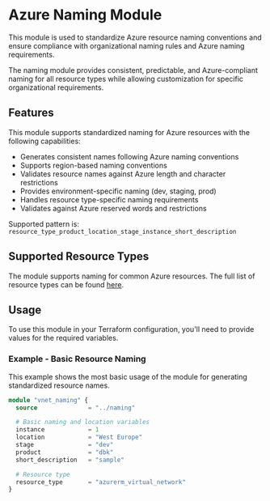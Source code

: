 # Azure Naming Module

This module is used to standardize Azure resource naming conventions and ensure compliance with organizational naming rules and Azure naming requirements.

The naming module provides consistent, predictable, and Azure-compliant naming for all resource types while allowing customization for specific organizational requirements.

## Features

This module supports standardized naming for Azure resources with the following capabilities:

- Generates consistent names following Azure naming conventions
- Supports region-based naming conventions
- Validates resource names against Azure length and character restrictions
- Provides environment-specific naming (dev, staging, prod)
- Handles resource type-specific naming requirements
- Validates against Azure reserved words and restrictions

Supported pattern is:
`resource_type_product_location_stage_instance_short_description`

## Supported Resource Types

The module supports naming for common Azure resources. 
The full list of resource types can be found [here](https://github.com/aztfmod/terraform-provider-azurecaf/blob/main/docs/index.md#supported-azure-resource-types).

## Usage

To use this module in your Terraform configuration, you'll need to provide values for the required variables.

### Example - Basic Resource Naming

This example shows the most basic usage of the module for generating standardized resource names.
```terraform
module "vnet_naming" {
  source              = "../naming"

  # Basic naming and location variables
  instance            = 1
  location            = "West Europe"
  stage               = "dev"
  product             = "dbk"
  short_description   = "sample"

  # Resource type
  resource_type       = "azurerm_virtual_network"
}
```
